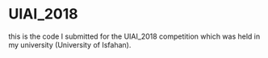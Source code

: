 # UIAI_2018
this is the code I submitted for the UIAI_2018 competition which was held in my university (University of Isfahan).
